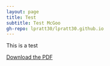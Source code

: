 ```yaml
---
layout: page
title: Test
subtitle: Test McGoo
gh-repo: lpratt30/lpratt30.github.io
---
```


This is a test

[Download the PDF](../assets/pdf/Introduction_to_Computer_Science_Java_CSC_110AB_FALL_2020.pdf)
